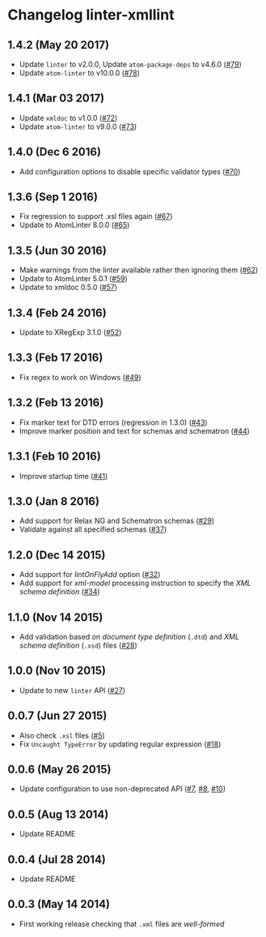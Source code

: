 # Changelog linter-xmllint

## 1.4.2 (May 20 2017)

* Update `linter` to v2.0.0, Update `atom-package-deps` to v4.6.0 ([#79](https://github.com/AtomLinter/linter-xmllint/pull/79))
* Update `atom-linter` to v10.0.0 ([#78](https://github.com/AtomLinter/linter-xmllint/pull/78))

## 1.4.1 (Mar 03 2017)

* Update `xmldoc` to v1.0.0 ([#72](https://github.com/AtomLinter/linter-xmllint/pull/72))
* Update `atom-linter` to v9.0.0 ([#73](https://github.com/AtomLinter/linter-xmllint/pull/73))

## 1.4.0 (Dec 6 2016)

* Add configuration options to disable specific validator types ([#70](https://github.com/AtomLinter/linter-xmllint/pull/70))

## 1.3.6 (Sep 1 2016)

* Fix regression to support .xsl files again ([#67](https://github.com/AtomLinter/linter-xmllint/pull/67))
* Update to AtomLinter 8.0.0 ([#65](https://github.com/AtomLinter/linter-xmllint/pull/65))

## 1.3.5 (Jun 30 2016)

* Make warnings from the linter available rather then ignoring them ([#62](https://github.com/AtomLinter/linter-xmllint/pull/62))
* Update to AtomLinter 5.0.1 ([#59](https://github.com/AtomLinter/linter-xmllint/pull/59))
* Update to xmldoc 0.5.0 ([#57](https://github.com/AtomLinter/linter-xmllint/pull/57))

## 1.3.4 (Feb 24 2016)

* Update to XRegExp 3.1.0 ([#52](https://github.com/AtomLinter/linter-xmllint/pull/52))

## 1.3.3 (Feb 17 2016)

* Fix regex to work on Windows ([#49](https://github.com/AtomLinter/linter-xmllint/pull/49))

## 1.3.2 (Feb 13 2016)

* Fix marker text for DTD errors (regression in 1.3.0) ([#43](https://github.com/AtomLinter/linter-xmllint/pull/43))
* Improve marker position and text for schemas and schematron ([#44](https://github.com/AtomLinter/linter-xmllint/pull/44))

## 1.3.1 (Feb 10 2016)

* Improve startup time ([#41](https://github.com/AtomLinter/linter-xmllint/pull/41))

## 1.3.0 (Jan 8 2016)

* Add support for Relax NG and Schematron schemas ([#29](https://github.com/AtomLinter/linter-xmllint/issues/29))
* Validate against all specified schemas ([#37](https://github.com/AtomLinter/linter-xmllint/pull/37))

## 1.2.0 (Dec 14 2015)

* Add support for *lintOnFlyAdd* option ([#32](https://github.com/AtomLinter/linter-xmllint/pull/32))
* Add support for *xml-model* processing instruction to specify the *XML schema definition* ([#34](https://github.com/AtomLinter/linter-xmllint/pull/34))

## 1.1.0 (Nov 14 2015)

* Add validation based on *document type definition* (`.dtd`) and *XML schema definition* (`.xsd`) files ([#28](https://github.com/AtomLinter/linter-xmllint/pull/28))

## 1.0.0 (Nov 10 2015)

* Update to new `linter` API ([#27](https://github.com/AtomLinter/linter-xmllint/pull/27))

## 0.0.7 (Jun 27 2015)

* Also check `.xsl` files ([#5](https://github.com/AtomLinter/linter-xmllint/issues/5))
* Fix `Uncaught TypeError` by updating regular expression ([#18](https://github.com/AtomLinter/linter-xmllint/issues/18))

## 0.0.6 (May 26 2015)

* Update configuration to use non-deprecated API ([#7](https://github.com/AtomLinter/linter-xmllint/issues/7), [#8](https://github.com/AtomLinter/linter-xmllint/issues/8), [#10](https://github.com/AtomLinter/linter-xmllint/issues/10))

## 0.0.5 (Aug 13 2014)

* Update README

## 0.0.4 (Jul 28 2014)

* Update README

## 0.0.3 (May 14 2014)

* First working release checking that `.xml` files are *well-formed*
